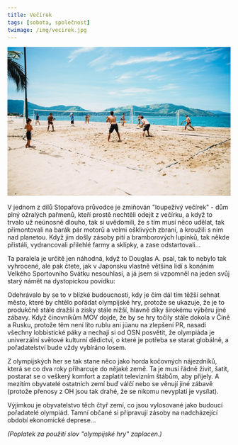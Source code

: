 ```yaml
---
title: Večírek
tags: [sobota, společnost]
twimage: /img/vecirek.jpg
---
```


![cover](/img/vecirek.jpg)

V jednom z dílů Stopařova průvodce je zmiňován "loupeživý večírek" - dům plný ožralých pařmenů, kteří prostě nechtěli odejít z večírku, a když to trvalo už neúnosně dlouho, tak si uvědomili, že s tím musí něco udělat, tak přimontovali na barák pár motorů a velmi ošklivých zbraní, a kroužili s ním nad planetou. Když jim došly zásoby pití a bramborových lupínků, tak někde přistáli, vydrancovali přilehlé farmy a sklípky, a zase odstartovali...

Ta paralela je určitě jen náhodná, když to Douglas A. psal, tak to nebylo tak vyhrocené, ale pak čtete, jak v Japonsku vlastně většina lidí s konáním Velkého Sportovního Svátku nesouhlasí, a já jsem si vzpomněl na jeden svůj starý námět na dystopickou povídku:

Odehrávalo by se to v blízké budoucnosti, kdy je čím dál tím těžší sehnat město, které by chtělo pořádat olympijské hry, protože se ukazuje, že je to produkčně stále dražší a zisky stále nižší, hlavně díky širokému výběru jiné zábavy. Když činovníkům MOV dojde, že by se hry točily stále dokola v Číně a Rusku, protože těm není líto rublu ani jüanu na zlepšení PR, nasadí všechny lobbistické páky a nechají si od OSN posvětit, že olympiáda je univerzální světové kulturní dědictví, o které je potřeba se starat globálně, a pořadatelství bude vždy vybíráno losem. 

Z olympijských her se tak stane něco jako horda kočovných nájezdníků, která se co dva roky přiharcuje do nějaké země. Ta je musí řádně živit, šatit, postarat se o veškerý komfort a zaplatit televizním štábům, aby přijely. A mezitím obyvatelé ostatních zemí buď válčí nebo se věnují jiné zábavě (protože přenosy z OH jsou tak drahé, že se nikomu nevyplatí je vysílat). 

Výjimkou je obyvatelstvo těch čtyř zemí, co jsou vylosované jako budoucí pořadatelé olympiád. Tamní občané si připravují zásoby na nadcházející období ekonomické deprese...

_(Poplatek za použití slov "olympijské hry" zaplacen.)_